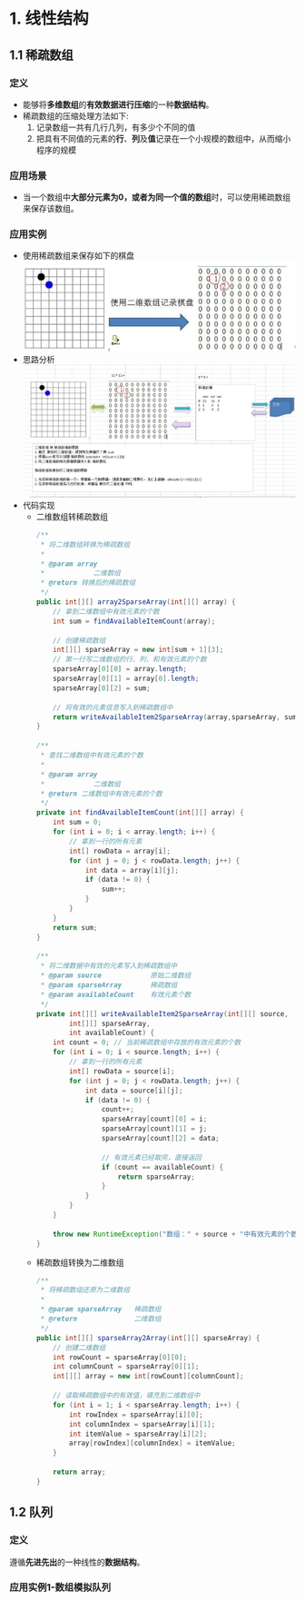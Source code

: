 # 1. 线性结构
## 1.1 稀疏数组
### 定义
  * 能够将**多维数组**的**有效数据进行压缩**的一种**数据结构**。<br />
  * 稀疏数组的压缩处理方法如下:
    1. 记录数组一共有几行几列，有多少个不同的值
    2. 把具有不同值的元素的**行**、**列**及**值**记录在一个小规模的数组中，从而缩小程序的规模

### 应用场景
  * 当一个数组中**大部分元素为0，或者为同一个值的数组**时，可以使用稀疏数组来保存该数组。

### 应用实例
* 使用稀疏数组来保存如下的棋盘
  ![sparsearray-1](./assets/sparsearray-1.jpg)
* 思路分析
  ![sparsearray-2](./assets/sparsearray-2.jpg)
* 代码实现
  * 二维数组转稀疏数组
    ```java
    /**
  	 * 将二维数组转换为稀疏数组
  	 *
  	 * @param array
  	 *            二维数组
  	 * @return 转换后的稀疏数组
  	 */
  	public int[][] array2SparseArray(int[][] array) {
  		// 拿到二维数组中有效元素的个数
  		int sum = findAvailableItemCount(array);

  		// 创建稀疏数组
  		int[][] sparseArray = new int[sum + 1][3];
  		// 第一行写二维数组的行、列、和有效元素的个数
  		sparseArray[0][0] = array.length;
  		sparseArray[0][1] = array[0].length;
  		sparseArray[0][2] = sum;

  		// 将有效的元素信息写入到稀疏数组中
  		return writeAvailableItem2SparseArray(array,sparseArray, sum);
  	}

  	/**
  	 * 查找二维数组中有效元素的个数
  	 *
  	 * @param array
  	 *            二维数组
  	 * @return 二维数组中有效元素的个数
  	 */
  	private int findAvailableItemCount(int[][] array) {
  		int sum = 0;
  		for (int i = 0; i < array.length; i++) {
  			// 拿到一行的所有元素
  			int[] rowData = array[i];
  			for (int j = 0; j < rowData.length; j++) {
  				int data = array[i][j];
  				if (data != 0) {
  					sum++;
  				}
  			}
  		}
  		return sum;
  	}

  	/**
  	 * 将二维数据中有效的元素写入到稀疏数组中
  	 * @param source			原始二维数组
  	 * @param sparseArray		稀疏数组
  	 * @param availableCount	有效元素个数
  	 */
  	private int[][] writeAvailableItem2SparseArray(int[][] source,
  			int[][] sparseArray,
  			int availableCount) {
  		int count = 0; // 当前稀疏数组中存放的有效元素的个数
  		for (int i = 0; i < source.length; i++) {
  			// 拿到一行的所有元素
  			int[] rowData = source[i];
  			for (int j = 0; j < rowData.length; j++) {
  				int data = source[i][j];
  				if (data != 0) {
  					count++;
  					sparseArray[count][0] = i;
  					sparseArray[count][1] = j;
  					sparseArray[count][2] = data;

  					// 有效元素已经取完，直接返回
  					if (count == availableCount) {
  						return sparseArray;
  					}
  				}
  			}
  		}

  		throw new RuntimeException("数组：" + source + "中有效元素的个数小于" + availableCount + "个");
  	}
    ```
  * 稀疏数组转换为二维数组
    ```java
    /**
  	 * 将稀疏数组还原为二维数组
  	 *
  	 * @param sparseArray	稀疏数组
  	 * @return 				二维数组
  	 */
  	public int[][] sparseArray2Array(int[][] sparseArray) {
  		// 创建二维数组
  		int rowCount = sparseArray[0][0];
  		int columnCount = sparseArray[0][1];
  		int[][] array = new int[rowCount][columnCount];

  		// 读取稀疏数组中的有效值，填充到二维数组中
  		for (int i = 1; i < sparseArray.length; i++) {
  			int rowIndex = sparseArray[i][0];
  			int columnIndex = sparseArray[i][1];
  			int itemValue = sparseArray[i][2];
  			array[rowIndex][columnIndex] = itemValue;
  		}

  		return array;
  	}
    ```

## 1.2 队列
### 定义
  遵循**先进先出**的一种线性的**数据结构**。

### 应用实例1-数组模拟队列
